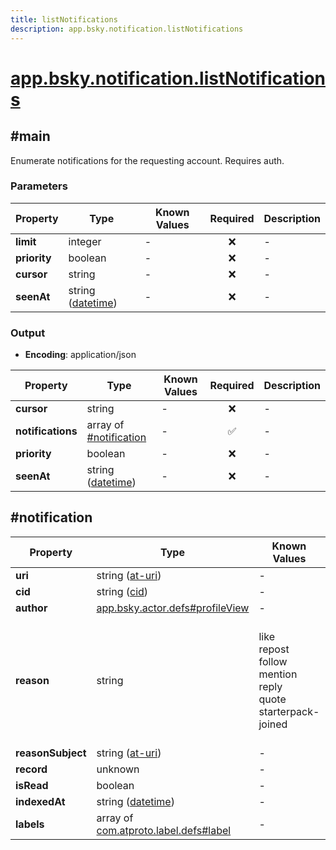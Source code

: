 ```yaml
---
title: listNotifications
description: app.bsky.notification.listNotifications
---
```


# [app.bsky.notification.listNotifications](https://github.com/myConsciousness/atproto.dart/blob/main/lexicons/app/bsky/notification/listNotifications.json)

## #main

Enumerate notifications for the requesting account. Requires auth.

### Parameters

| Property | Type | Known Values | Required | Description |
| --- | --- | --- | :---: | --- |
| **limit** | integer | - | ❌ | - |
| **priority** | boolean | - | ❌ | - |
| **cursor** | string | - | ❌ | - |
| **seenAt** | string ([datetime](https://atproto.com/specs/lexicon#datetime)) | - | ❌ | - |

### Output

- **Encoding**: application/json

| Property | Type | Known Values | Required | Description |
| --- | --- | --- | :---: | --- |
| **cursor** | string | - | ❌ | - |
| **notifications** | array of [#notification](#notification) | - | ✅ | - |
| **priority** | boolean | - | ❌ | - |
| **seenAt** | string ([datetime](https://atproto.com/specs/lexicon#datetime)) | - | ❌ | - |

## #notification

| Property | Type | Known Values | Required | Description |
| --- | --- | --- | :---: | --- |
| **uri** | string ([at-uri](https://atproto.com/specs/at-uri-scheme)) | - | ✅ | - |
| **cid** | string ([cid](https://atproto.com/specs/repository#cid-formats)) | - | ✅ | - |
| **author** | [app.bsky.actor.defs#profileView](../../../../lexicons/app/bsky/actor/defs.md#profileview) | - | ✅ | - |
| **reason** | string | like<br/>repost<br/>follow<br/>mention<br/>reply<br/>quote<br/>starterpack-joined | ✅ | Expected values are 'like', 'repost', 'follow', 'mention', 'reply', 'quote', and 'starterpack-joined'. |
| **reasonSubject** | string ([at-uri](https://atproto.com/specs/at-uri-scheme)) | - | ❌ | - |
| **record** | unknown | - | ✅ | - |
| **isRead** | boolean | - | ✅ | - |
| **indexedAt** | string ([datetime](https://atproto.com/specs/lexicon#datetime)) | - | ✅ | - |
| **labels** | array of [com.atproto.label.defs#label](../../../../lexicons/com/atproto/label/defs.md#label) | - | ❌ | - |
